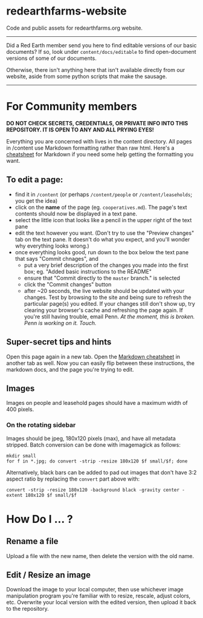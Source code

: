 # redearthfarms-website

Code and public assets for redearthfarms.org website.

---

Did a Red Earth member send you here to find editable versions of our basic documents? If so, look under `content/docs/editable` to find open-document versions of some of our documents.

Otherwise, there isn't anything here that isn't available directly from our website, aside from some python scripts that make the sausage.

---

# For Community members

**DO NOT CHECK SECRETS, CREDENTIALS, OR PRIVATE INFO INTO THIS REPOSITORY. IT IS OPEN TO ANY AND ALL PRYING EYES!**

Everything you are concerned with lives in the content directory. All pages in /content use Markdown formatting rather than raw html. Here's a [cheatsheet](https://github.com/adam-p/markdown-here/wiki/Markdown-Cheatsheet) for Markdown if you need some help getting the formatting you want.

## To edit a page:
* find it in `/content` (or perhaps `/content/people` or `/content/leaseholds`; you get the idea)
* click on the **name** of the page (eg. `cooperatives.md`). The page's text contents should now be displayed in a text pane.
* select the little icon that looks like a pencil in the upper right of the text pane
* edit the text however you want. (Don't try to use the "Preview changes" tab on the text pane. It doesn't do what you expect, and you'll wonder why everything looks wrong.)
* once everything looks good, run down to the box below the text pane that says "Commit chnages", and
  * put a very brief description of the changes you made into the first box; eg. "Added basic instructions to the README"
  * ensure that "Commit directly to the `master` branch." is selected
  * click the "Commit changes" button
  * after ~20 seconds, the live website should be updated with your changes. Test by browsing to the site and being sure to refresh the particular page(s) you edited. If your changes still don't show up, try clearing your browser's cache and refreshing the page again. If you're still having trouble, email Penn. *At the moment, this is broken. Penn is working on it. Touch.*
  
## Super-secret tips and hints
Open this page again in a new tab. Open the [Markdown cheatsheet](https://github.com/adam-p/markdown-here/wiki/Markdown-Cheatsheet) in another tab as well. Now you can easily flip between these instructions, the markdown docs, and the page you're trying to edit.

## Images

Images on people and leasehold pages should have a maximum width of 400 pixels.

### On the rotating sidebar
Images should be jpeg, 180x120 pixels (max), and have all metadata stripped. Batch conversion can be done with imagemagick as follows:
```
mkdir small
for f in *.jpg; do convert -strip -resize 180x120 $f small/$f; done
```
Alternatively, black bars can be added to pad out images that don't have 3:2 aspect ratio by replacing the `convert` part above with:
```
convert -strip -resize 180x120 -background black -gravity center -extent 180x120 $f small/$f
```

# How Do I ... ?
## Rename a file
Upload a file with the new name, then delete the version with the old name.

## Edit / Resize an image
Download the image to your local computer, then use whichever image manipulation program you're familiar with to resize, rescale, adjust colors, etc. Overwrite your local version with the edited version, then upload it back to the repository.
